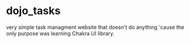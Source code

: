 # dojo_tasks

very simple task managment website that doesn't do anything 'cause the only purpose was learning Chakra UI library.
